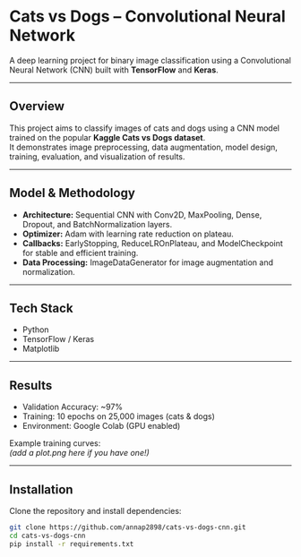#  Cats vs Dogs – Convolutional Neural Network

A deep learning project for binary image classification using a Convolutional Neural Network (CNN) built with **TensorFlow** and **Keras**.

---

## Overview
This project aims to classify images of cats and dogs using a CNN model trained on the popular **Kaggle Cats vs Dogs dataset**.  
It demonstrates image preprocessing, data augmentation, model design, training, evaluation, and visualization of results.

---

## Model & Methodology
- **Architecture:** Sequential CNN with Conv2D, MaxPooling, Dense, Dropout, and BatchNormalization layers.  
- **Optimizer:** Adam with learning rate reduction on plateau.  
- **Callbacks:** EarlyStopping, ReduceLROnPlateau, and ModelCheckpoint for stable and efficient training.  
- **Data Processing:** ImageDataGenerator for image augmentation and normalization.

---

## Tech Stack
- Python  
- TensorFlow / Keras  
- Matplotlib  

---

## Results
- Validation Accuracy: ~97%  
- Training: 10 epochs on 25,000 images (cats & dogs)  
- Environment: Google Colab (GPU enabled)  

Example training curves:  
*(add a plot.png here if you have one!)*

---

## Installation
Clone the repository and install dependencies:
```bash
git clone https://github.com/annap2898/cats-vs-dogs-cnn.git
cd cats-vs-dogs-cnn
pip install -r requirements.txt

